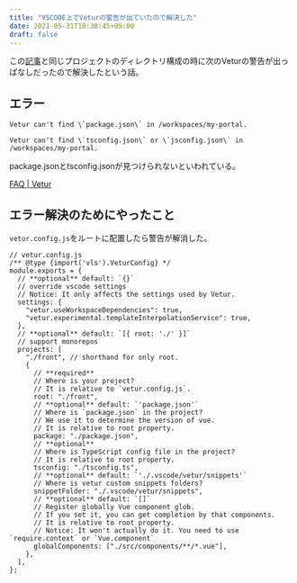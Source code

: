 ```yaml
---
title: "VSCODE上でVeturの警告が出ていたので解決した"
date: 2021-05-31T10:38:45+09:00
draft: false
---
```


この[記事](/posts/20210531/vscode-eslint/)と同じプロジェクトのディレクトリ構成の時に次のVeturの警告が出っぱなしだったので解決したという話。

## エラー

```
Vetur can't find \`package.json\` in /workspaces/my-portal.
```

```
Vetur can't find \`tsconfig.json\` or \`jsconfig.json\` in /workspaces/my-portal.
```

package.jsonとtsconfig.jsonが見つけられないといわれている。

[FAQ \| Vetur](https://vuejs.github.io/vetur/guide/FAQ.html#vetur-can-t-find-tsconfig-json-jsconfig-json-in-xxxx-xxxxxx)

## エラー解決のためにやったこと

`vetur.config.js`をルートに配置したら警告が解消した。

```
// vetur.config.js
/** @type {import('vls').VeturConfig} */
module.exports = {
  // **optional** default: `{}`
  // override vscode settings
  // Notice: It only affects the settings used by Vetur.
  settings: {
    "vetur.useWorkspaceDependencies": true,
    "vetur.experimental.templateInterpolationService": true,
  },
  // **optional** default: `[{ root: './' }]`
  // support monorepos
  projects: [
    "./front", // shorthand for only root.
    {
      // **required**
      // Where is your project?
      // It is relative to `vetur.config.js`.
      root: "./front",
      // **optional** default: `'package.json'`
      // Where is `package.json` in the project?
      // We use it to determine the version of vue.
      // It is relative to root property.
      package: "./package.json",
      // **optional**
      // Where is TypeScript config file in the project?
      // It is relative to root property.
      tsconfig: "./tsconfig.ts",
      // **optional** default: `'./.vscode/vetur/snippets'`
      // Where is vetur custom snippets folders?
      snippetFolder: "./.vscode/vetur/snippets",
      // **optional** default: `[]`
      // Register globally Vue component glob.
      // If you set it, you can get completion by that components.
      // It is relative to root property.
      // Notice: It won't actually do it. You need to use `require.context` or `Vue.component`
      globalComponents: ["./src/components/**/*.vue"],
    },
  ],
};
```
